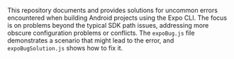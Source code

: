 This repository documents and provides solutions for uncommon errors encountered when building Android projects using the Expo CLI.  The focus is on problems beyond the typical SDK path issues, addressing more obscure configuration problems or conflicts.  The `expoBug.js` file demonstrates a scenario that might lead to the error, and `expoBugSolution.js` shows how to fix it.